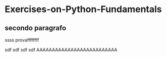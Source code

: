 # Exercises-on-Python-Fundamentals
## secondo paragrafo

ssss
provaffffffff

sdf sdf
sdf 
sdf 
AAAAAAAAAAAAAAAAAAAAAAAAAA